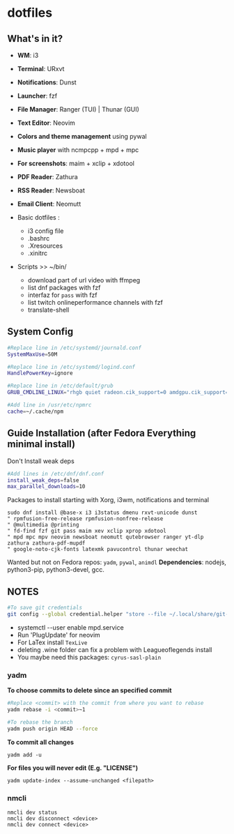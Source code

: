 # dotfiles

## What's in it?

* **WM**: i3
* **Terminal**: URxvt
* **Notifications**: Dunst
* **Launcher**: fzf
* **File Manager**: Ranger (TUI) | Thunar (GUI)
* **Text Editor**: Neovim
* **Colors and theme management** using pywal
* **Music player** with ncmpcpp + mpd + mpc
* **For screenshots**: maim + xclip + xdotool
* **PDF Reader**: Zathura
* **RSS Reader**: Newsboat
* **Email Client**: Neomutt
* Basic dotfiles :
    - i3 config file
    - .bashrc
    - .Xresources
    - .xinitrc

* Scripts >> ~/bin/
    - download part of url video with ffmpeg
    - list dnf packages with fzf
    - interfaz for `pass` with fzf
    - list twitch onlineperformance channels with fzf
    - translate-shell

## System Config
```bash
#Replace line in /etc/systemd/journald.conf
SystemMaxUse=50M

#Replace line in /etc/systemd/logind.conf 
HandlePowerKey=ignore

#Replace line in /etc/default/grub
GRUB_CMDLINE_LINUX="rhgb quiet radeon.cik_support=0 amdgpu.cik_support=1"

#Add line in /usr/etc/npmrc
cache=~/.cache/npm
```

## Guide Installation (after Fedora Everything minimal install)
Don't Install weak deps
```bash
#Add lines in /etc/dnf/dnf.conf
install_weak_deps=false 
max_parallel_downloads=10 
```
Packages to install starting with Xorg, i3wm, notifications and terminal
```
sudo dnf install @base-x i3 i3status dmenu rxvt-unicode dunst
" rpmfusion-free-release rpmfusion-nonfree-release 
" @multimedia @printing
" fd-find fzf git pass maim xev xclip xprop xdotool
" mpd mpc mpv neovim newsboat neomutt qutebrowser ranger yt-dlp zathura zathura-pdf-mupdf
" google-noto-cjk-fonts latexmk pavucontrol thunar weechat 
```
Wanted but not on Fedora repos: `yadm`, `pywal`, `animdl` 
**Dependencies**: nodejs, python3-pip, python3-devel, gcc. <!-- gcc probably is not necessary -->

## NOTES
```bash
#To save git credentials
git config --global credential.helper "store --file ~/.local/share/git-credentials"
```
* systemctl --user enable mpd.service
* Run 'PlugUpdate' for neovim
* For LaTex install `TexLive`
* deleting .wine folder can fix a problem with Leagueoflegends install
* You maybe need this packages: `cyrus-sasl-plain` <!-- neomutt package|send email -->

### yadm 

**To choose commits to delete since an specified commit**
```bash
#Replace <commit> with the commit from where you want to rebase    
yadm rebase -i <commit>~1

#To rebase the branch
yadm push origin HEAD --force
```

**To commit all changes**

    yadm add -u

**For files you will never edit (E.g. "LICENSE")**

    yadm update-index --assume-unchanged <filepath>
    
### nmcli

    nmcli dev status
    nmcli dev disconnect <device>
    nmcli dev connect <device>

